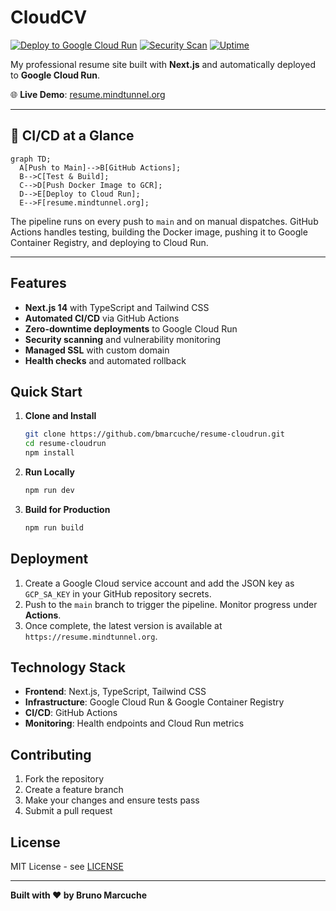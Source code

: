 # CloudCV

[![Deploy to Google Cloud Run](https://github.com/bmarcuche/resume-cloudrun/actions/workflows/deploy.yml/badge.svg)](https://github.com/bmarcuche/resume-cloudrun/actions/workflows/deploy.yml)
[![Security Scan](https://img.shields.io/badge/security-scanned-green.svg)](https://github.com/bmarcuche/resume-cloudrun/security)
[![Uptime](https://img.shields.io/badge/uptime-99.9%25-brightgreen.svg)](https://resume.mindtunnel.org)

My professional resume site built with **Next.js** and automatically deployed to **Google Cloud Run**.

🌐 **Live Demo**: [resume.mindtunnel.org](https://resume.mindtunnel.org)

---

## 🚀 CI/CD at a Glance

```mermaid
graph TD;
  A[Push to Main]-->B[GitHub Actions];
  B-->C[Test & Build];
  C-->D[Push Docker Image to GCR];
  D-->E[Deploy to Cloud Run];
  E-->F[resume.mindtunnel.org];
```

The pipeline runs on every push to `main` and on manual dispatches. GitHub Actions handles testing, building the Docker image, pushing it to Google Container Registry, and deploying to Cloud Run.

---

## Features

- **Next.js 14** with TypeScript and Tailwind CSS
- **Automated CI/CD** via GitHub Actions
- **Zero-downtime deployments** to Google Cloud Run
- **Security scanning** and vulnerability monitoring
- **Managed SSL** with custom domain
- **Health checks** and automated rollback

## Quick Start

1. **Clone and Install**
   ```bash
   git clone https://github.com/bmarcuche/resume-cloudrun.git
   cd resume-cloudrun
   npm install
   ```
2. **Run Locally**
   ```bash
   npm run dev
   ```
3. **Build for Production**
   ```bash
   npm run build
   ```

## Deployment

1. Create a Google Cloud service account and add the JSON key as `GCP_SA_KEY` in your GitHub repository secrets.
2. Push to the `main` branch to trigger the pipeline. Monitor progress under **Actions**.
3. Once complete, the latest version is available at `https://resume.mindtunnel.org`.

## Technology Stack

- **Frontend**: Next.js, TypeScript, Tailwind CSS
- **Infrastructure**: Google Cloud Run & Google Container Registry
- **CI/CD**: GitHub Actions
- **Monitoring**: Health endpoints and Cloud Run metrics

## Contributing

1. Fork the repository
2. Create a feature branch
3. Make your changes and ensure tests pass
4. Submit a pull request

## License

MIT License - see [LICENSE](LICENSE)

---
**Built with ❤️ by Bruno Marcuche**
